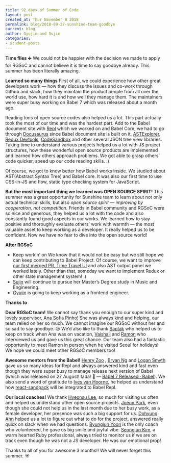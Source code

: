 ```yaml
---
title: 92 days of Summer of Code
layout: post
created_at: Thur November 8 2018
permalink: blog/2018-09-27-sunshine-team-goodbye
current: blog
author: Gyujin and Sujin
categories:
- student-posts
---
```


__Time flies ✈️__
We could not be happier with the decision we made to apply for RGSoC and cannot believe it is time to say goodbye already. This summer has been literally amazing.

__Learned so many things__
First of all, we could experience how other great developers work — how they discuss the issues and co-work through Github and slack, how they maintain the product people from all over the world use, how hard it is and how well they manage them. The maintainers were super busy working on Babel 7 which was released about a month ago.

Reading tons of open source codes also helped us a lot. This part actually took the most of our time and was the hardest part. Add to the  Babel document site with [Repl](https://babeljs.io/repl) which we worked on and Babel Core, we had to go through [Docusaurus](https://docusaurus.io/)  since Babel document site is built on it, [ASTExplorer](https://astexplorer.net/), [Redux Devtools](https://github.com/zalmoxisus/redux-devtools-extension), [CodeSandbox](https://codesandbox.io/) and other several JSON tree view libraries. Taking time to understand various projects helped us a lot with JS project structures, how these wonderful open source products are implemented and learned how others approach problems. We got able to grasp others’ code quicker, speed up our code reading skills. :) 

Of course, we got to know better how Babel works inside. We studied about AST(Abstract Syntax Tree) and Babel core. It was also our first time to use CSS-in-JS  and flow, static type checking system for JavaScript.

__But the most important thing we learned was OPEN SOURCE SPIRIT!__
This summer was a great opportunity for Sunshine team to learn about not only actual technical skills, but also *open source spirit — improving by cooperation, not competition.* Friends in Babel community and RGSoC were so nice and generous, they helped us a lot with the code and also constantly found good aspects in our works. We learned how to stay positive and thoroughly evaluate others’ work with warmth — the most valuable asset to keep working as a developer. It really helped us to be confident. Now we have no fear to dive into the open source world!

__After RGSoC__
* Keep workin’ on 
We know that it would not be easy but we still hope we can keep contributing to Babel Project. Of course, we want to improve [our first merged PR, Time Travel UI]() and also AST output panel we worked lately.  Other than that, someday we want to implement Redux or other state management system! :) 
* [Sujin](https://twitter.com/sujinleeme) will continue to pursue her Master’s Degree study in Music and Engineering. 
* [Gyujin](https://twitter.com/MarinaGJCho) is going to keep working as a frontend engineer. 

__Thanks to__

__Dear RGSoC team!__
We cannot say thank you enough to our super kind and lovely supervisor, [Ana Sofia Pinho](https://twitter.com/anasofiapinho)! She was always kind and helping, our team relied on her so much. We cannot imagine our RGSoC without her and so sad to say goodbye. 😢 We’d also like to thank [Saptak](https://twitter.com/Saptak013) who helped us to keep on track when Ana was on vacation, [Vaishali](https://twitter.com/kernel_girl) and [Ramon](https://twitter.com/senorhuidobro) who interviewed us and gave us this great chance. Our team also had a fantastic opportunity to meet Ramon in person when he visited Seoul for holidays! We hope we could meet other RGSoC members too!

__Awesome mentors from the Babel!__
[Henry Zoo](https://twitter.com/left_pad) , [Bryan Ng](https://twitter.com/existentialism) and [Logan Smyth](https://twitter.com/loganfsmyth) gave us so many ideas for Repl and always answered kind and fast even though they were super busy to manage release next version of Babel (which was released on 27 August! tada! 🎉 — [Babel 7 Released · Babel](https://babeljs.io/blog/2018/08/27/7.0.0)). We also send a word of gratitude
to [Ives van Hoorne](https://twitter.com/CompuIves), he helped us understand how [react-sandpack]() will be integrated to Babel Repl.

__Our local coaches!__
We thank [Hyeonsu Lee](https://twitter.com/incleaf), so much for visiting us often and helped us understand other open source projects. [Joeun Park](https://github.com/corazzon), even though she could not help us in the last month due to her busy work, as a female developer, her presence was such a big support for us. [Dohyung Ahn](https://twitter.com/adhrinae) helped us a lot  to figure out what to do for the project, answered really quick on slack when we had questions. [Byungjun Yoon](https://github.com/onyoon7) is the only coach who volunteered, he gave us big smile and joyful vibe. [Seongjun Kim](https://twitter.com/wagurano), a warm hearted Ruby professional, always tried to monitor us if we are on track even though he was not a JS developer. He was our emotional prop! 

Thanks to all of you for awesome 3 months!! We will never forget this summer. ☀️
